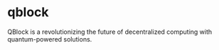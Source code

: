 # qblock
QBlock is a revolutionizing the future of decentralized computing with quantum-powered solutions.
